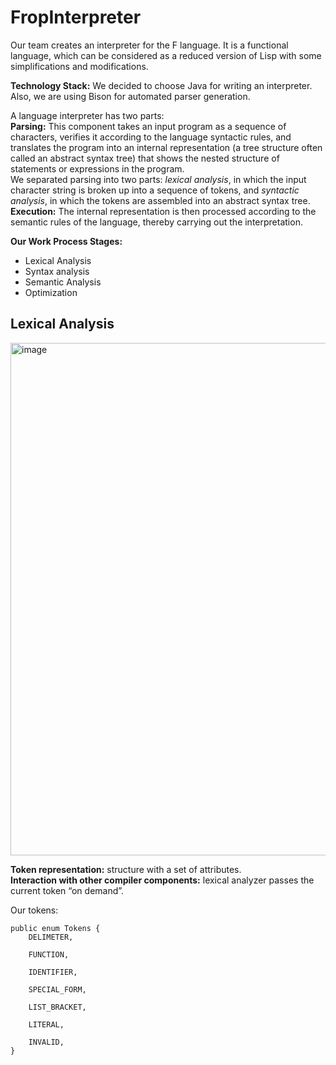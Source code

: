 # FropInterpreter

Our team creates an interpreter for the F language. It is a functional language, which can be considered as a reduced version of Lisp with some simplifications 
and modifications. 

**Technology Stack:**
We decided to choose Java for writing an interpreter. Also, we are using Bison for automated parser generation.

A language interpreter has two parts:  <br />
**Parsing:** This component takes an input program as a sequence of characters, verifies it according to the language syntactic rules, and translates the program into an internal representation (a tree structure often called an abstract syntax tree) that shows the nested structure of statements or expressions in the program.  <br />
We separated parsing into two parts: _lexical analysis_, in which the input character string is broken up into a sequence of tokens, and _syntactic analysis_, in which the tokens are assembled into an abstract syntax tree.  <br />
**Execution:** The internal representation is then processed according to the semantic rules of the language, thereby carrying out the interpretation.  <br />

**Our Work Process Stages:**
* Lexical Analysis
* Syntax analysis
* Semantic Analysis
* Optimization

## Lexical Analysis
<img width="820" alt="image" src="https://user-images.githubusercontent.com/69860125/153569094-29ce52bb-4979-4485-b0c2-8407703d1f16.png">

**Token representation:** structure with a set of attributes.  <br />
**Interaction with other compiler components:** lexical analyzer passes the current token “on demand”.  <br />

Our tokens:
```
public enum Tokens {
    DELIMETER,

    FUNCTION,

    IDENTIFIER,

    SPECIAL_FORM,

    LIST_BRACKET,

    LITERAL,

    INVALID,
}
```
